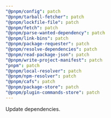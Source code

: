 ```yaml
---
"@pnpm/config": patch
"@pnpm/tarball-fetcher": patch
"@pnpm/lockfile-file": patch
"@pnpm/fetch": patch
"@pnpm/parse-wanted-dependency": patch
"@pnpm/link-bins": patch
"@pnpm/package-requester": patch
"@pnpm/resolve-dependencies": patch
"@pnpm/read-package-json": patch
"@pnpm/write-project-manifest": patch
"pnpm": patch
"@pnpm/local-resolver": patch
"@pnpm/npm-resolver": patch
"@pnpm/cafs": patch
"@pnpm/package-store": patch
"@pnpm/plugin-commands-store": patch
---
```


Update dependencies.
